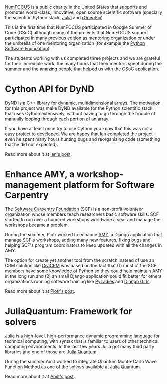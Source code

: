 [NumFOCUS](http://numfocus.org/)
is a public charity in the United States
that supports and promotes world-class, innovative, open source scientific software
(specially the scientific Python stack, [Julia](http://julialang.org/) and [rOpenSci](http://ropensci.org/)).

This is the first time that NumFOCUS participated in Google Summer of Code (GSoC)
although many of the projects that NumFOCUS support participated in many
previous edition as mentoring organization or under the umbrella of one
mentoring organization (for example the [Python Software
Foundation](https://www.python.org/psf/)).

The students working with us completed three projects
and we are grateful for their incredible work,
the many hours that their mentors spent during the summer
and the amazing people that helped us with the GSoC application.

#   Cython API for DyND

[DyND](https://github.com/libdynd/libdynd) is a C++ library for dynamic, multidimensional arrays.
The motivation for this project was make DyND available
for the Python scientific stack,
that uses Cython extensively,
without having to go through the trouble of manually looping through each portion of an array.

If you have at least once try to use Cython you know that this was not a easy
project to developed. We are happy that Ian completed the project
even he spent many hours hunting bugs and reorganizing code
(something that he did not expected).

Read more about it at [Ian's post](https://insertinterestingnamehere.github.io/posts/gsoc-concluding-thoughts.html).

#   Enhance AMY, a workshop-management platform for Software Carpentry

The [Software Carpentry Foundation](http://software-carpentry.org/scf/index.html) (SCF)
is a non-profit volunteer organization
whose members teach researchers basic software skills.
SCF started to run over a hundred workshops worldwide a year
and manage the workshops became a problem.

During the summer, Piotr worked to enhance [AMY](https://github.com/swcarpentry/amy/),
a Django application that manage SCF's workshops,
adding many new features, fixing bugs
and helping SCF's program coordinators to keep updated
with all the changes in AMY.

The option for create yet another tool from the scratch
instead of use an CRM solution like [CiviCRM](https://civicrm.org/)
was based on the fact that (1) most of the SCF members have some knowledge of
Python so they could help maintain AMY in the long run
and (2) an small Django application could fit better for
others organizations running software training like
[PyLadies](http://www.pyladies.com/) and [Django Girls](http://www.pyladies.com/).

Read more about it at [Piotr's post](http://piotr.banaszkiewicz.org/blog/2015/08/15/amy-update-6/).

#   JuliaQuantum: Framework for solvers

[Julia](http://julialang.org/) is a high-level,
high-performance dynamic programming language for technical computing,
with syntax that is familiar to users of other technical computing environments.
In the last few years Julia got many third party libraries
and one of those are [Julia Quantum](https://juliaquantum.github.io/).

During the summer Amit worked
to integrate Quantum Monte-Carlo Wave Function Method as one of the solvers
available at Julia Quantum.

Read more about it at [Amit's post](https://juliaquantum.github.io/news/2015/08/GSoC2015-Wrap-up-and-Outlook).
